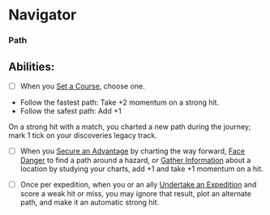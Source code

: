 # Navigator
### Path


## Abilities:
- [ ] When you [Set a Course](Set_a_Course.md), choose one.

 * Follow the fastest path: Take +2 momentum on a strong hit.
 * Follow the safest path: Add +1

On a strong hit with a match, you charted a new path during the journey; mark 1 tick on your discoveries legacy track.

- [ ] When you [Secure an Advantage](5_Moves/Adventure/Secure_an_Advantage.md) by charting the way forward, [Face Danger](5_Moves/Adventure/Face_Danger.md) to find a path around a hazard, or [Gather Information](Gather_Information.md) about a location by studying your charts, add +1 and take +1 momentum on a hit.

- [ ] Once per expedition, when you or an ally [Undertake an Expedition](Undertake_an_Expedition.md) and score a weak hit or miss, you may ignore that result, plot an alternate path, and make it an automatic strong hit.

